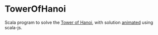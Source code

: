 # TowerOfHanoi

Scala program to solve the [Tower of Hanoi](https://en.wikipedia.org/wiki/Tower_of_Hanoi), with solution [animated](http://siddhartha-gadgil.github.io/TowerOfHanoi/) using scala-js.
